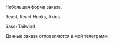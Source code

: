 Небольшая форма заказа.

React, React Hooks, Axios

Sass+Tailwind

Данные заказа отправляются в мой телеграмм
